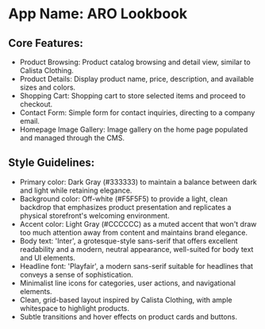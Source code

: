 # **App Name**: ARO Lookbook

## Core Features:

- Product Browsing: Product catalog browsing and detail view, similar to Calista Clothing.
- Product Details: Display product name, price, description, and available sizes and colors.
- Shopping Cart: Shopping cart to store selected items and proceed to checkout.
- Contact Form: Simple form for contact inquiries, directing to a company email.
- Homepage Image Gallery: Image gallery on the home page populated and managed through the CMS.

## Style Guidelines:

- Primary color: Dark Gray (#333333) to maintain a balance between dark and light while retaining elegance.
- Background color: Off-white (#F5F5F5) to provide a light, clean backdrop that emphasizes product presentation and replicates a physical storefront's welcoming environment.
- Accent color: Light Gray (#CCCCCC) as a muted accent that won't draw too much attention away from content and maintains brand elegance.
- Body text: 'Inter', a grotesque-style sans-serif that offers excellent readability and a modern, neutral appearance, well-suited for body text and UI elements.
- Headline font: 'Playfair', a modern sans-serif suitable for headlines that conveys a sense of sophistication.
- Minimalist line icons for categories, user actions, and navigational elements.
- Clean, grid-based layout inspired by Calista Clothing, with ample whitespace to highlight products.
- Subtle transitions and hover effects on product cards and buttons.